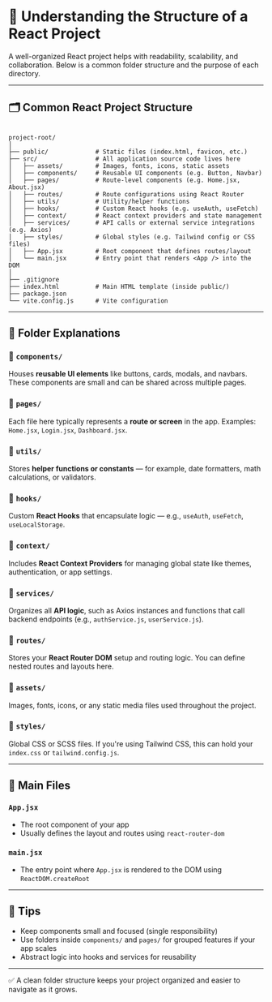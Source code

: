 # 📁 Understanding the Structure of a React Project

A well-organized React project helps with readability, scalability, and collaboration. Below is a common folder structure and the purpose of each directory.

---

## 🗂️ Common React Project Structure

```

project-root/
│
├── public/             # Static files (index.html, favicon, etc.)
├── src/                # All application source code lives here
│   ├── assets/         # Images, fonts, icons, static assets
│   ├── components/     # Reusable UI components (e.g. Button, Navbar)
│   ├── pages/          # Route-level components (e.g. Home.jsx, About.jsx)
│   ├── routes/         # Route configurations using React Router
│   ├── utils/          # Utility/helper functions
│   ├── hooks/          # Custom React hooks (e.g. useAuth, useFetch)
│   ├── context/        # React context providers and state management
│   ├── services/       # API calls or external service integrations (e.g. Axios)
│   ├── styles/         # Global styles (e.g. Tailwind config or CSS files)
│   ├── App.jsx         # Root component that defines routes/layout
│   └── main.jsx        # Entry point that renders <App /> into the DOM
│
├── .gitignore
├── index.html          # Main HTML template (inside public/)
├── package.json
└── vite.config.js      # Vite configuration

```

---

## 📁 Folder Explanations

### 🔹 `components/`
Houses **reusable UI elements** like buttons, cards, modals, and navbars. These components are small and can be shared across multiple pages.

### 🔹 `pages/`
Each file here typically represents a **route or screen** in the app. Examples: `Home.jsx`, `Login.jsx`, `Dashboard.jsx`.

### 🔹 `utils/`
Stores **helper functions or constants** — for example, date formatters, math calculations, or validators.

### 🔹 `hooks/`
Custom **React Hooks** that encapsulate logic — e.g., `useAuth`, `useFetch`, `useLocalStorage`.

### 🔹 `context/`
Includes **React Context Providers** for managing global state like themes, authentication, or app settings.

### 🔹 `services/`
Organizes all **API logic**, such as Axios instances and functions that call backend endpoints (e.g., `authService.js`, `userService.js`).

### 🔹 `routes/`
Stores your **React Router DOM** setup and routing logic. You can define nested routes and layouts here.

### 🔹 `assets/`
Images, fonts, icons, or any static media files used throughout the project.

### 🔹 `styles/`
Global CSS or SCSS files. If you're using Tailwind CSS, this can hold your `index.css` or `tailwind.config.js`.

---

## 🔧 Main Files

### `App.jsx`
- The root component of your app
- Usually defines the layout and routes using `react-router-dom`

### `main.jsx`
- The entry point where `App.jsx` is rendered to the DOM using `ReactDOM.createRoot`

---

## 📌 Tips

- Keep components small and focused (single responsibility)
- Use folders inside `components/` and `pages/` for grouped features if your app scales
- Abstract logic into hooks and services for reusability

---

✅ A clean folder structure keeps your project organized and easier to navigate as it grows.
```

